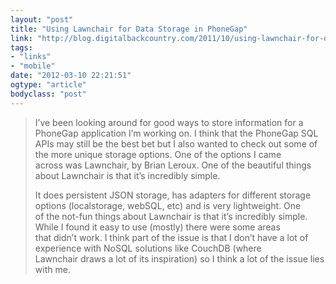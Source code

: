 ```yaml
---
layout: "post"
title: "Using Lawnchair for Data Storage in PhoneGap"
link: "http://blog.digitalbackcountry.com/2011/10/using-lawnchair-for-data-storage-in-phonegap/"
tags: 
- "links"
- "mobile"
date: "2012-03-10 22:21:51"
ogtype: "article"
bodyclass: "post"
---
```


> I’ve been looking around for good ways to store information for a PhoneGap application I’m working on. I think that the PhoneGap SQL  
>  APIs may still be the best bet but I also wanted to check out some of the more unique storage options. One of the options I came  
>  across was Lawnchair, by Brian Leroux. One of the beautiful things about Lawnchair is that it’s incredibly simple.
> 
> It does persistent JSON storage, has adapters for different storage options (localstorage, webSQL, etc) and is very lightweight. One  
>  of the not-fun things about Lawnchair is that it’s incredibly simple. While I found it easy to use (mostly) there were some areas  
>  that didn’t work. I think part of the issue is that I don’t have a lot of experience with NoSQL solutions like CouchDB (where  
>  Lawnchair draws a lot of its inspiration) so I think a lot of the issue lies with me.